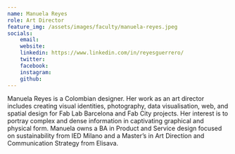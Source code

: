 ```yaml
---
name: Manuela Reyes
role: Art Director
feature_img: /assets/images/faculty/manuela-reyes.jpeg
socials:
    email:
    website:
    linkedin: https://www.linkedin.com/in/reyesguerrero/
    twitter:
    facebook:
    instagram:
    github:
---
```


Manuela Reyes is a Colombian designer. Her work as an art director includes creating visual identities, photography, data visualisation, web, and spatial design for Fab Lab Barcelona and Fab City projects. Her interest is to portray complex and dense information in captivating graphical and physical form. Manuela owns a BA in Product and Service design focused on sustainability from IED Milano and a Master’s in Art Direction and Communication Strategy from Elisava.